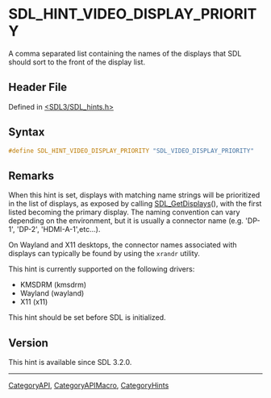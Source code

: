 # SDL_HINT_VIDEO_DISPLAY_PRIORITY

A comma separated list containing the names of the displays that SDL should sort to the front of the display list.

## Header File

Defined in [<SDL3/SDL_hints.h>](https://github.com/libsdl-org/SDL/blob/main/include/SDL3/SDL_hints.h)

## Syntax

```c
#define SDL_HINT_VIDEO_DISPLAY_PRIORITY "SDL_VIDEO_DISPLAY_PRIORITY"
```

## Remarks

When this hint is set, displays with matching name strings will be
prioritized in the list of displays, as exposed by calling
[SDL_GetDisplays](SDL_GetDisplays)(), with the first listed becoming the
primary display. The naming convention can vary depending on the
environment, but it is usually a connector name (e.g. 'DP-1', 'DP-2',
'HDMI-A-1',etc...).

On Wayland and X11 desktops, the connector names associated with displays
can typically be found by using the `xrandr` utility.

This hint is currently supported on the following drivers:

- KMSDRM (kmsdrm)
- Wayland (wayland)
- X11 (x11)

This hint should be set before SDL is initialized.

## Version

This hint is available since SDL 3.2.0.





----
[CategoryAPI](CategoryAPI), [CategoryAPIMacro](CategoryAPIMacro), [CategoryHints](CategoryHints)


